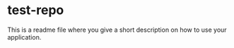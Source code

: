 # test-repo 
This is a readme file where you give a short description on how to use your application.